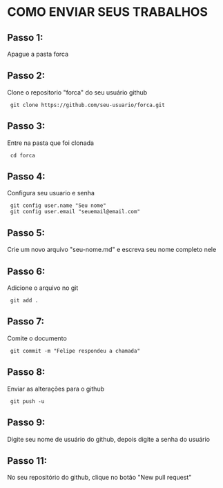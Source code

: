 # COMO ENVIAR SEUS TRABALHOS

## Passo 1:
 
Apague a pasta forca

## Passo 2:

Clone o repositorio "forca" do seu usuário github

	 git clone https://github.com/seu-usuario/forca.git

## Passo 3: 

Entre na pasta que foi clonada

	 cd forca

## Passo 4:

Configura seu usuario e senha

     git config user.name "Seu nome"
	 git config user.email "seuemail@email.com"
     
## Passo 5:

Crie um novo arquivo "seu-nome.md" e escreva seu nome completo nele

## Passo 6:

Adicione o arquivo no git

	 git add .

## Passo 7:

Comite o documento

	 git commit -m "Felipe respondeu a chamada"

## Passo 8:

Enviar as alterações para o github

	 git push -u

## Passo 9:

Digite seu nome de usuário do github, depois digite a senha do usuário

## Passo 11:

No seu repositório do github, clique no botão "New pull request"





